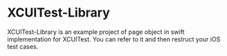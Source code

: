 # XCUITest-Library
XCUITest-Library is an example project of page object in swift implementation for XCUITest. You can refer to it and then restruct your iOS test cases.
